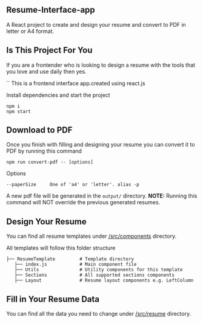 Resume-Interface-app
-----
A React project to create and design your resume and convert to PDF in letter or A4 format.

Is This Project For You
-------
If you are a frontender who is looking to design a resume with the tools that you love and use daily then yes.

``
This is a frontend interface app.created using react.js

Install dependencies and start the project
```
npm i
npm start
```

Download to PDF
--------
Once you finish with filling and designing your resume you can convert it to PDF by running this command
```
npm run convert-pdf -- [options]
```

Options
```
--paperSize     One of 'a4' or 'letter'. alias -p
```

A new pdf file will be generated in the `output/` directory. **NOTE:** Running this command will NOT override the previous generated resumes.

Design Your Resume
-------
You can find all resume templates under [/src/components](/src/components) directory.

All templates will follow this folder structure
```
├── ResumeTemplate         # Template directory
   ├── index.js            # Main component file
   ├── Utils               # Utility components for this template
   ├── Sections            # All supported sections components
   ├── Layout              # Resume layout components e.g. LeftColumn
```

Fill in Your Resume Data
-------
You can find all the data you need to change under [/src/resume](/src/resume) directory.
